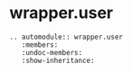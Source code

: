 # wrapper.user 

```{eval-rst}
.. automodule:: wrapper.user
   :members:
   :undoc-members:
   :show-inheritance:
```
